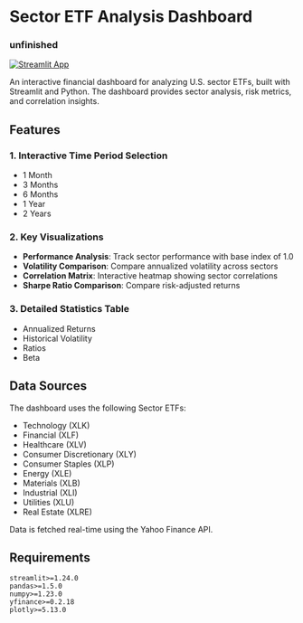 # Sector ETF Analysis Dashboard
### unfinished

[![Streamlit App](https://static.streamlit.io/badges/streamlit_badge_black_white.svg)](https://sector-analysis-dashboard.streamlit.app/)

An interactive financial dashboard for analyzing U.S. sector ETFs, built with Streamlit and Python. The dashboard provides sector analysis, risk metrics, and correlation insights.

## Features

### 1. Interactive Time Period Selection
- 1 Month
- 3 Months
- 6 Months
- 1 Year
- 2 Years

### 2. Key Visualizations
- **Performance Analysis**: Track sector performance with base index of 1.0
- **Volatility Comparison**: Compare annualized volatility across sectors
- **Correlation Matrix**: Interactive heatmap showing sector correlations
- **Sharpe Ratio Comparison**: Compare risk-adjusted returns

### 3. Detailed Statistics Table
- Annualized Returns
- Historical Volatility
- Ratios
- Beta

## Data Sources

The dashboard uses the following Sector ETFs:
- Technology (XLK)
- Financial (XLF)
- Healthcare (XLV)
- Consumer Discretionary (XLY)
- Consumer Staples (XLP)
- Energy (XLE)
- Materials (XLB)
- Industrial (XLI)
- Utilities (XLU)
- Real Estate (XLRE)

Data is fetched real-time using the Yahoo Finance API.


## Requirements

```
streamlit>=1.24.0
pandas>=1.5.0
numpy>=1.23.0
yfinance>=0.2.18
plotly>=5.13.0
```

